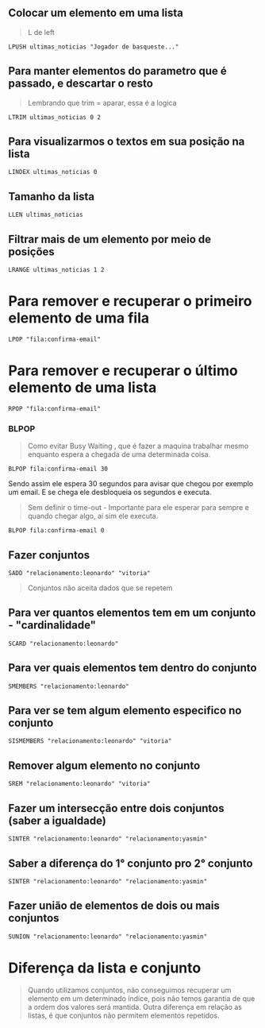 ## Colocar um elemento em uma lista
> L de left
```
LPUSH ultimas_noticias "Jogador de basqueste..."
```

## Para manter elementos do parametro que é passado, e descartar o resto
> Lembrando que trim = aparar, essa é a logica
```
LTRIM ultimas_noticias 0 2
```

## Para visualizarmos o textos em sua posição na lista
```
LINDEX ultimas_noticias 0
```

## Tamanho da lista
```
LLEN ultimas_noticias
```

## Filtrar mais de um elemento por meio de posições
```
LRANGE ultimas_noticias 1 2 
```

# Para remover e recuperar o primeiro elemento de uma fila
```
LPOP "fila:confirma-email"
```

# Para remover e recuperar o último elemento de uma lista
```
RPOP "fila:confirma-email"
```

### BLPOP
> Como evitar Busy Waiting , que é fazer a maquina trabalhar mesmo enquanto espera a chegada de uma determinada coisa.
```
BLPOP fila:confirma-email 30
```

Sendo assim ele espera 30 segundos para avisar que chegou por exemplo um email. E se chega ele desbloqueia os segundos e executa.

> Sem definir o time-out - Importante para ele esperar para sempre e quando chegar algo, aí sim ele executa.

```
BLPOP fila:confirma-email 0
```

## Fazer conjuntos

```
SADD "relacionamento:leonardo" "vitoria"
```

> Conjuntos não aceita dados que se repetem

## Para ver quantos elementos tem em um conjunto - "cardinalidade"

```
SCARD "relacionamento:leonardo" 
```

## Para ver quais elementos tem dentro do conjunto  
```
SMEMBERS "relacionamento:leonardo" 
```

## Para ver se tem algum elemento especifico no conjunto 

```
SISMEMBERS "relacionamento:leonardo" "vitoria"
```

## Remover algum elemento no conjunto

```
SREM "relacionamento:leonardo" "vitoria"
```

## Fazer um intersecção entre dois conjuntos (saber a igualdade)
```
SINTER "relacionamento:leonardo" "relacionamento:yasmin"
```

## Saber a diferença do 1° conjunto pro 2° conjunto
```
SINTER "relacionamento:leonardo" "relacionamento:yasmin"
```

## Fazer união de elementos de dois ou mais conjuntos

```
SUNION "relacionamento:leonardo" "relacionamento:yasmin"
```

# Diferença da lista e conjunto

> Quando utilizamos conjuntos, não conseguimos recuperar um elemento em um determinado índice, pois não temos garantia de que a ordem dos valores será mantida. Outra diferença em relação as listas, é que conjuntos não permitem elementos repetidos.
